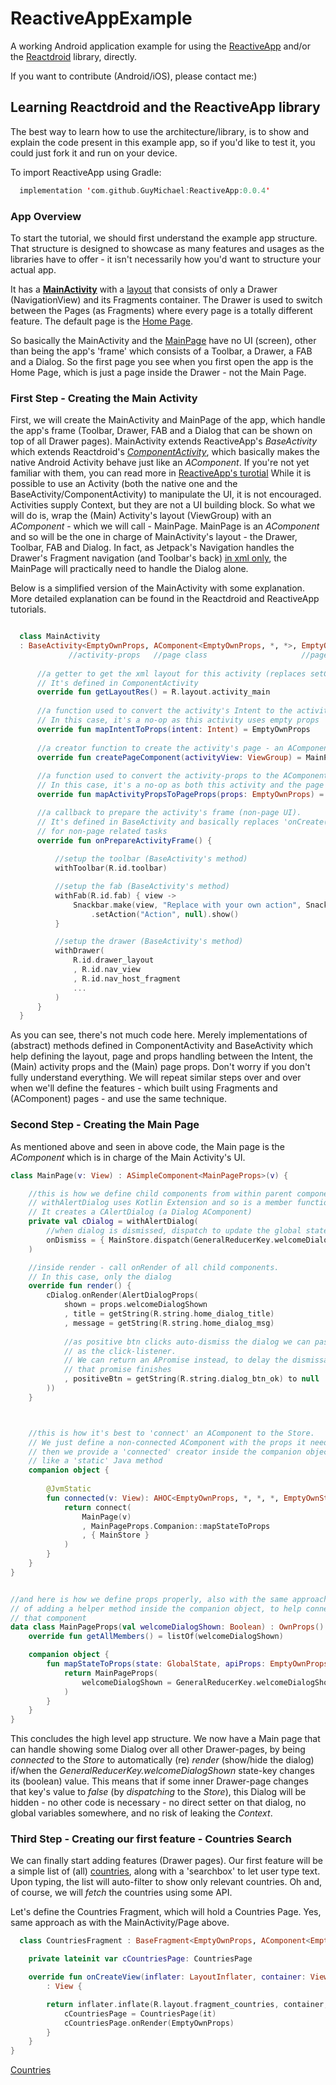 # ReactiveAppExample
A working Android application example for using the [ReactiveApp](https://github.com/GuyMichael/ReactiveApp) and/or the [Reactdroid](https://github.com/GuyMichael/Reactdroid) library, directly.

If you want to contribute (Android/iOS), please contact me:)

## Learning Reactdroid and the ReactiveApp library
The best way to learn how to use the architecture/library, is to show and explain the code present in this example app,
so if you'd like to test it, you could just fork it and run on your device.

To import ReactiveApp using Gradle:
```kotlin
  implementation 'com.github.GuyMichael:ReactiveApp:0.0.4'
```

### App Overview
To start the tutorial, we should first understand the example app structure. That structure is designed to showcase
as many features and usages as the libraries have to offer - it isn't necessarily how you'd want to structure your actual app.

It has a [**MainActivity**](https://github.com/GuyMichael/ReactiveAppExample/blob/master/app/src/main/java/com/guymichael/componentapplicationexample/ui/MainActivity.kt)
with a [layout](https://github.com/GuyMichael/ReactiveAppExample/blob/master/app/src/main/res/layout/activity_main.xml) that consists of only a Drawer (NavigationView) and its Fragments container.
The Drawer is used to switch between the Pages (as Fragments) where every page is a totally different feature.
The default page is the [Home Page](https://github.com/GuyMichael/ReactiveAppExample/tree/master/app/src/main/java/com/guymichael/componentapplicationexample/ui/home).

So basically the MainActivity and the [MainPage](https://github.com/GuyMichael/ReactiveAppExample/blob/master/app/src/main/java/com/guymichael/componentapplicationexample/ui/MainPage.kt) have no UI (screen), other than being the app's 'frame' which consists of a Toolbar, a Drawer, a FAB and a Dialog. So the first page you see when you first open the app is the Home Page, which is just a page inside the Drawer - not the Main Page.

### First Step - Creating the Main Activity
First, we will create the MainActivity and MainPage of the app, which handle the app's frame (Toolbar, Drawer, FAB and a Dialog that can be shown on top of all Drawer pages).
MainActivity extends ReactiveApp's *BaseActivity* which extends Reactdroid's [*ComponentActivity*](https://github.com/GuyMichael/Reactdroid/blob/master/reactdroid/src/main/java/com/guymichael/reactdroid/core/activity/ComponentActivity.kt), which basically makes the native Android Activity behave just like an *AComponent*. If you're not yet familiar with them, you can read more in [ReactiveApp's turotial](https://github.com/GuyMichael/ReactiveApp)
While it is possible to use an Activity (both the native one and the BaseActivity/ComponentActivity) to manipulate the UI, it is not encouraged.
Activities supply Context, but they are not a UI building block.
So what we will do is, wrap the (Main) Activity's layout (ViewGroup) with an *AComponent* - which we will call - MainPage.
MainPage is an *AComponent* and so will be the one in charge of MainActivity's layout - the Drawer, Toolbar, FAB and Dialog.
In fact, as Jetpack's Navigation handles the Drawer's Fragment navigation (and Toolbar's back) [in xml only](https://github.com/GuyMichael/ReactiveAppExample/blob/master/app/src/main/res/navigation/mobile_navigation.xml), the MainPage will practically need to handle
the Dialog alone.

Below is a simplified version of the MainActivity with some explanation. More detailed explanation can be found in the Reactdroid and ReactiveApp tutorials.
```kotlin

  class MainActivity
  : BaseActivity<EmptyOwnProps, AComponent<EmptyOwnProps, *, *>, EmptyOwnProps>() {
             //activity-props   //page class                     //page's-props class
  
      //a getter to get the xml layout for this activity (replaces setContentView()).
      // It's defined in ComponentActivity
      override fun getLayoutRes() = R.layout.activity_main
      
      //a function used to convert the activity's Intent to the activity-props.
      // In this case, it's a no-op as this activity uses empty props
      override fun mapIntentToProps(intent: Intent) = EmptyOwnProps
      
      //a creator function to create the activity's page - an AComponent that will handle its UI
      override fun createPageComponent(activityView: ViewGroup) = MainPage.connected(activityView)
      
      //a function used to convert the activity-props to the AComponent page's props.
      // In this case, it's a no-op as both this activity and the page use empty props
      override fun mapActivityPropsToPageProps(props: EmptyOwnProps) = EmptyOwnProps

      //a callback to prepare the activity's frame (non-page UI).
      // It's defined in BaseActivity and basically replaces 'onCreate()'
      // for non-page related tasks
      override fun onPrepareActivityFrame() {
      
          //setup the toolbar (BaseActivity's method)
          withToolbar(R.id.toolbar)

          //setup the fab (BaseActivity's method)
          withFab(R.id.fab) { view ->
              Snackbar.make(view, "Replace with your own action", Snackbar.LENGTH_LONG)
                  .setAction("Action", null).show()
          }

          //setup the drawer (BaseActivity's method)
          withDrawer(
              R.id.drawer_layout
              , R.id.nav_view
              , R.id.nav_host_fragment
              ...
          )
      }
  }
```
As you can see, there's not much code here. Merely implementations of (abstract) methods defined in ComponentActivity and BaseActivity which help
defining the layout, page and props handling between the Intent, the (Main) activity props and the (Main) page props.
Don't worry if you don't fully understand everything. We will repeat similar steps over and over when we'll define the features -
which built using Fragments and (AComponent) pages - and use the same technique.

### Second Step - Creating the Main Page
As mentioned above and seen in above code, the Main page is the *AComponent* which is in charge of the Main Activity's UI.
```kotlin
class MainPage(v: View) : ASimpleComponent<MainPageProps>(v) {

    //this is how we define child components from within parent components:
    // withAlertDialog uses Kotlin Extension and so is a member function of any AComponent.
    // It creates a CAlertDialog (a Dialog AComponent)
    private val cDialog = withAlertDialog(
        //when dialog is dismissed, dispatch to update the global state (shown = false)
        onDismiss = { MainStore.dispatch(GeneralReducerKey.welcomeDialogShown, false) }
    )

    //inside render - call onRender of all child components.
    // In this case, only the dialog
    override fun render() {
        cDialog.onRender(AlertDialogProps(
            shown = props.welcomeDialogShown
            , title = getString(R.string.home_dialog_title)
            , message = getString(R.string.home_dialog_msg)
            
            //as positive btn clicks auto-dismiss the dialog we can pass null
            // as the click-listener.
            // We can return an APromise instead, to delay the dismissal for until
            // that promise finishes
            , positiveBtn = getString(R.string.dialog_btn_ok) to null
        ))
    }



    //this is how it's best to 'connect' an AComponent to the Store.
    // We just define a non-connected AComponent with the props it needs,
    // then we provide a 'connected' creator inside the companion object,
    // like a 'static' Java method
    companion object {
    
        @JvmStatic
        fun connected(v: View): AHOC<EmptyOwnProps, *, *, *, EmptyOwnState> {
            return connect(
                MainPage(v)
                , MainPageProps.Companion::mapStateToProps
                , { MainStore }
            )
        }
    }
}


//and here is how we define props properly, also with the same approach
// of adding a helper method inside the companion object, to help connect
// that component
data class MainPageProps(val welcomeDialogShown: Boolean) : OwnProps() {
    override fun getAllMembers() = listOf(welcomeDialogShown)

    companion object {
        fun mapStateToProps(state: GlobalState, apiProps: EmptyOwnProps): MainPageProps {
            return MainPageProps(
                welcomeDialogShown = GeneralReducerKey.welcomeDialogShown.getBoolean(state) == true
            )
        }
    }
}
```

This concludes the high level app structure. We now have a Main page that can handle showing some Dialog over
all other Drawer-pages, by being *connected* to the *Store* to automatically (re) *render* (show/hide the dialog)
if/when the *GeneralReducerKey.welcomeDialogShown* state-key changes its (boolean) value.
This means that if some inner Drawer-page changes that key's value to *false* (by *dispatching* to the *Store*),
this Dialog will be hidden - no other code is necessary - no direct setter on that dialog, no global variables somewhere,
and no risk of leaking the *Context*.


### Third Step - Creating our first feature - Countries Search
We can finally start adding features (Drawer pages).
Our first feature will be a simple list of (all) [countries](https://github.com/GuyMichael/ReactiveAppExample/tree/master/app/src/main/java/com/guymichael/componentapplicationexample/ui/countries), along with a 'searchbox' to let user
type text. Upon typing, the list will auto-filter to show only relevant countries.
Oh and, of course, we will *fetch* the countries using some API.

Let's define the Countries Fragment, which will hold a Countries Page.
Yes, same approach as with the MainActivity/Page above.

```kotlin
  class CountriesFragment : BaseFragment<EmptyOwnProps, AComponent<EmptyOwnProps, *, *>, EmptyOwnProps>() {

    private lateinit var cCountriesPage: CountriesPage

    override fun onCreateView(inflater: LayoutInflater, container: ViewGroup?, savedInstanceState: Bundle?)
        : View {

        return inflater.inflate(R.layout.fragment_countries, container, false).also {
            cCountriesPage = CountriesPage(it)
            cCountriesPage.onRender(EmptyOwnProps)
        }
    }
}
```
[Countries](https://github.com/GuyMichael/ReactiveAppExample/blob/master/app/src/main/java/com/guymichael/componentapplicationexample/ui/countries)
